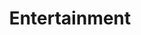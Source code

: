 ---
pid: ch669
title: Entertainment
location_transcription: Trenton & Cambria
coordinates: "[-75.115635010695, 39.987353159428]"
zipcode: '19139'
gen_neighborhood: West Philadelphia
neighborhood: Walnut Hill
outside_phl: 
age: '45'
age_range: 40-49
instagram: 
image_file_name: ch_669.jpg
proposal_transcription: Monument base (Mel Chin's) Designs- Artists, poets, singers,
  kappers, performers, comedians, ventriloquist, etc.
topic: Music
topic_summary: 0, 0
type: Sculpture Statue
keywords_other: 
credit: 
image_labels: 
twitter: 
facebook: 
permalink: "/monuments/ch669/"
layout: item-page
---